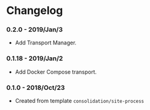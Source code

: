 # Changelog

### 0.2.0 - 2019/Jan/3

* Add Transport Manager.

### 0.1.18 - 2019/Jan/2

* Add Docker Compose transport.

### 0.1.0 - 2018/Oct/23

* Created from template `consolidation/site-process`
